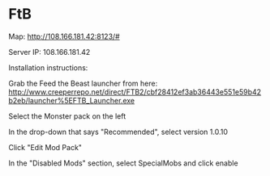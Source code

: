 FtB
===

Map: http://108.166.181.42:8123/#

Server IP: 108.166.181.42

Installation instructions:

Grab the Feed the Beast launcher from here: http://www.creeperrepo.net/direct/FTB2/cbf28412ef3ab36443e551e59b42b2eb/launcher%5EFTB_Launcher.exe

Select the Monster pack on the left

In the drop-down that says "Recommended", select version 1.0.10

Click "Edit Mod Pack"

In the "Disabled Mods" section, select SpecialMobs and click enable


